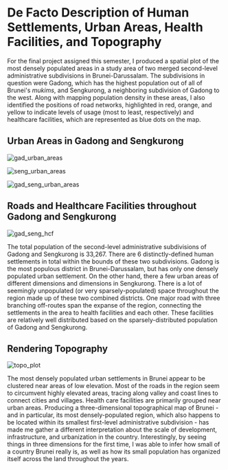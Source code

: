 # De Facto Description of Human Settlements, Urban Areas, Health Facilities, and Topography

For the final project assigned this semester, I produced a spatial plot of the most densely populated areas in a study area of two merged second-level administrative subdivisions in Brunei-Darussalam. The subdivisions in question were Gadong, which has the highest population out of all of Brunei's *mukims*, and Sengkurong, a neighboring subdivision of Gadong to the west. Along with mapping population density in these areas, I also identified the positions of road networks, highlighted in red, orange, and yellow to indicate levels of usage (most to least, respectively) and healthcare facilities, which are represented as blue dots on the map. 

## Urban Areas in Gadong and Sengkurong
![gad_urban_areas](https://user-images.githubusercontent.com/70035366/118214613-0d5b6e80-b43e-11eb-8fc2-70d9f265d0ac.png)

![seng_urban_areas](https://user-images.githubusercontent.com/70035366/118214629-15b3a980-b43e-11eb-83e6-975242ae76a4.png)

![gad_seng_urban_areas](https://user-images.githubusercontent.com/70035366/118214644-1ea47b00-b43e-11eb-8047-0529d7f840f0.png)

## Roads and Healthcare Facilities throughout Gadong and Sengkurong
![gad_seng_hcf](https://user-images.githubusercontent.com/70035366/118214691-34b23b80-b43e-11eb-8964-8de68c1ac6a5.png)

The total population of the second-level administrative subdivisions of Gadong and Sengkurong is 33,267. There are 6 distinctly-defined human settlements in total within the bounds of these two subdivisions. Gadong is the most populous district in Brunei-Darussalam, but has only one densely populated urban settlement. On the other hand, there a few urban areas of different dimensions and dimensions in Sengkurong. There is a lot of seemingly unpopulated (or very sparsely-populated) space throughout the region made up of these two combined districts. One major road with three branching off-routes span the expanse of the region, connecting the settlements in the area to health facilities and each other. These facilities are relatively well distributed based on the sparsely-distributed population of Gadong and Sengkurong. 

## Rendering Topography
![topo_plot](https://user-images.githubusercontent.com/70035366/118426569-712da380-b699-11eb-88f8-7dfe53d462e7.png)

The most densely populated urban settlements in Brunei appear to be clustered near areas of low elevation. Most of the roads in the region seem to circumvent highly elevated areas, tracing along valley and coast lines to connect cities and villages. Health care facilities are primarily grouped near urban areas. Producing a three-dimensional topographical map of Brunei - and in particular, its most densely-populated region, which also happens to be located within its smallest first-level administrative subdivision - has made me gather a different interpretation about the scale of development, infrastructure, and urbanization in the country. Interestingly, by seeing things in three dimensions for the first time, I was able to infer how small of a country Brunei really is, as well as how its small population has organized itself across the land throughout the years. 
